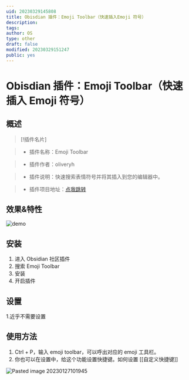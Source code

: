 ```yaml
---
uid: 20230329145808
title: Obisdian 插件：Emoji Toolbar（快速插入Emoji 符号）
description:
tags:
author: OS
type: other
draft: false
modified: 20230329151247
public: yes
---
```


# Obisdian 插件：Emoji Toolbar（快速插入 Emoji 符号）

## 概述

> [!插件名片]

> -   插件名称：Emoji Toolbar

> -   插件作者：oliveryh

> -   插件说明：快速搜索表情符号并将其插入到您的编辑器中。

> -   插件项目地址：[点我跳转](https://github.com/oliveryh/obsidian-emoji-toolbar)

## 效果&特性

![demo](https://s1.vika.cn/space/2023/03/15/0e2c4a5a930b4898a118e95f4f4607e7)

## 安装

1. 进入 Obsidian 社区插件
2. 搜索 Emoji Toolbar
3. 安装
4. 开启插件

## 设置

1.近乎不需要设置

## 使用方法

1. Ctrl + P，输入 emoji toolbar，可以呼出对应的 emoji 工具栏。
2. 你也可以在设置中，给这个功能设置快捷键。如何设置 [[自定义快捷键]]

![Pasted image 20230127101945](https://s1.vika.cn/space/2023/03/15/75e8680602de425f936da2b73d59e2aa)
